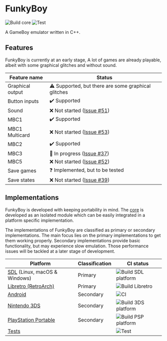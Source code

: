 # FunkyBoy

![Build core](https://github.com/kremi151/FunkyBoy/workflows/Build%20core/badge.svg)
![Test](https://github.com/kremi151/FunkyBoy/workflows/Test/badge.svg)

A GameBoy emulator written in C++.

## Features

FunkyBoy is currently at an early stage,
A lot of games are already playable, albeit with some graphical glitches and without sound.

|Feature name|Status|
|------------|------|
|Graphical output|:warning: Supported, but there are some graphical glitches|
|Button inputs|:heavy_check_mark: Supported|
|Sound|:x: Not started ([Issue #51](https://github.com/kremi151/FunkyBoy/issues/51))|
|MBC1|:heavy_check_mark: Supported|
|MBC1 Multicard|:x: Not started ([Issue #53](https://github.com/kremi151/FunkyBoy/issues/53))|
|MBC2|:heavy_check_mark: Supported|
|MBC3|:construction_worker: In progress ([Issue #37](https://github.com/kremi151/FunkyBoy/issues/37))|
|MBC5|:x: Not started ([Issue #52](https://github.com/kremi151/FunkyBoy/issues/52))|
|Save games|:question: Implemented, but to be tested|
|Save states|:x: Not started ([Issue #39](https://github.com/kremi151/FunkyBoy/issues/39))|

## Implementations

FunkyBoy is developed with keeping portability in mind.
The [core](https://github.com/kremi151/FunkyBoy/tree/master/core) is developed as an isolated module which can be easily integrated in a platform specific implementation.

The implementations of FunkyBoy are classified as primary or secondary implementations.
The main focus lies on the primary implementations to get them working properly.
Secondary implementations provide basic functionality, but may experience slow emulation.
Those performance issues will be tackled at a later stage of development.

|Platform|Classification|CI status|
|--------|--------------|---------|
|[SDL](https://github.com/kremi151/FunkyBoy/tree/master/platform-sdl) (Linux, macOS & Windows)|Primary|![Build SDL platform](https://github.com/kremi151/FunkyBoy/workflows/Build%20SDL%20platform/badge.svg)|
|[Libretro (RetroArch)](https://github.com/kremi151/FunkyBoy/tree/master/platform-libretro)|Primary|![Build Libretro](https://github.com/kremi151/FunkyBoy/workflows/Build%20Libretro/badge.svg)|
|[Android](https://github.com/kremi151/FunkyBoyAndroid)|Secondary|![CI](https://github.com/kremi151/FunkyBoyAndroid/workflows/CI/badge.svg)|
|[Nintendo 3DS](https://github.com/kremi151/FunkyBoy/tree/master/platform-3ds)|Secondary|![Build 3DS platform](https://github.com/kremi151/FunkyBoy/workflows/Build%203DS%20platform/badge.svg)|
|[PlayStation Portable](https://github.com/kremi151/FunkyBoy/tree/master/platform-psp)|Secondary|![Build PSP platform](https://github.com/kremi151/FunkyBoy/workflows/Build%20PSP%20platform/badge.svg)|
|[Tests](https://github.com/kremi151/FunkyBoy/tree/master/test)| |![Test](https://github.com/kremi151/FunkyBoy/workflows/Test/badge.svg)|
